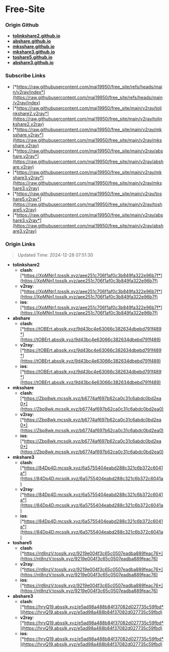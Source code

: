 # Free-Site

### Origin Github

- [**tolinkshare2.github.io**](https://github.com/tolinkshare2/tolinkshare2.github.io)
- [**abshare.github.io**](https://github.com/abshare/abshare.github.io)
- [**mksshare.github.io**](https://github.com/mksshare/mksshare.github.io)
- [**mkshare3.github.io**](https://github.com/mkshare3/mkshare3.github.io)
- [**toshare5.github.io**](https://github.com/toshare5/toshare5.github.io)
- [**abshare3.github.io**](https://github.com/abshare3/abshare3.github.io)

### Subscribe Links

- [*https://raw.githubusercontent.com/mai19950/free_site/refs/heads/main/v2ray/index*](https://raw.githubusercontent.com/mai19950/free_site/refs/heads/main/v2ray/index)
- [*https://raw.githubusercontent.com/mai19950/free_site/main/v2ray/tolinkshare2.v2ray*](https://raw.githubusercontent.com/mai19950/free_site/main/v2ray/tolinkshare2.v2ray)
- [*https://raw.githubusercontent.com/mai19950/free_site/main/v2ray/mksshare.v2ray*](https://raw.githubusercontent.com/mai19950/free_site/main/v2ray/mksshare.v2ray)
- [*https://raw.githubusercontent.com/mai19950/free_site/main/v2ray/abshare.v2ray*](https://raw.githubusercontent.com/mai19950/free_site/main/v2ray/abshare.v2ray)
- [*https://raw.githubusercontent.com/mai19950/free_site/main/v2ray/mkshare3.v2ray*](https://raw.githubusercontent.com/mai19950/free_site/main/v2ray/mkshare3.v2ray)
- [*https://raw.githubusercontent.com/mai19950/free_site/main/v2ray/toshare5.v2ray*](https://raw.githubusercontent.com/mai19950/free_site/main/v2ray/toshare5.v2ray)
- [*https://raw.githubusercontent.com/mai19950/free_site/main/v2ray/abshare3.v2ray*](https://raw.githubusercontent.com/mai19950/free_site/main/v2ray/abshare3.v2ray)

### Origin Links

> Updated Time: 2024-12-28 07:51:30

- **tolinkshare2**
  - **clash**: [*https://XpMNn1.tosslk.xyz/aee251c706f1af0c3b849fa322e96b7f*](https://XpMNn1.tosslk.xyz/aee251c706f1af0c3b849fa322e96b7f)
  - **v2ray**: [*https://XpMNn1.tosslk.xyz/aee251c706f1af0c3b849fa322e96b7f*](https://XpMNn1.tosslk.xyz/aee251c706f1af0c3b849fa322e96b7f)
  - **ios**: [*https://XpMNn1.tosslk.xyz/aee251c706f1af0c3b849fa322e96b7f*](https://XpMNn1.tosslk.xyz/aee251c706f1af0c3b849fa322e96b7f)
- **abshare**
  - **clash**: [*https://tOBErt.absslk.xyz/9d43bc4e63066c382634dbebd791f489*](https://tOBErt.absslk.xyz/9d43bc4e63066c382634dbebd791f489)
  - **v2ray**: [*https://tOBErt.absslk.xyz/9d43bc4e63066c382634dbebd791f489*](https://tOBErt.absslk.xyz/9d43bc4e63066c382634dbebd791f489)
  - **ios**: [*https://tOBErt.absslk.xyz/9d43bc4e63066c382634dbebd791f489*](https://tOBErt.absslk.xyz/9d43bc4e63066c382634dbebd791f489)
- **mksshare**
  - **clash**: [*https://Zbp8wk.mcsslk.xyz/b6774af697b62ca0c31c6abdc0bd2ea0*](https://Zbp8wk.mcsslk.xyz/b6774af697b62ca0c31c6abdc0bd2ea0)
  - **v2ray**: [*https://Zbp8wk.mcsslk.xyz/b6774af697b62ca0c31c6abdc0bd2ea0*](https://Zbp8wk.mcsslk.xyz/b6774af697b62ca0c31c6abdc0bd2ea0)
  - **ios**: [*https://Zbp8wk.mcsslk.xyz/b6774af697b62ca0c31c6abdc0bd2ea0*](https://Zbp8wk.mcsslk.xyz/b6774af697b62ca0c31c6abdc0bd2ea0)
- **mkshare3**
  - **clash**: [*https://84Dp4D.mcsslk.xyz/6a5755404eabd288c321c6b372c6041a*](https://84Dp4D.mcsslk.xyz/6a5755404eabd288c321c6b372c6041a)
  - **v2ray**: [*https://84Dp4D.mcsslk.xyz/6a5755404eabd288c321c6b372c6041a*](https://84Dp4D.mcsslk.xyz/6a5755404eabd288c321c6b372c6041a)
  - **ios**: [*https://84Dp4D.mcsslk.xyz/6a5755404eabd288c321c6b372c6041a*](https://84Dp4D.mcsslk.xyz/6a5755404eabd288c321c6b372c6041a)
- **toshare5**
  - **clash**: [*https://nt8nzV.tosslk.xyz/9219e004f3c65c0507eadba889feac76*](https://nt8nzV.tosslk.xyz/9219e004f3c65c0507eadba889feac76)
  - **v2ray**: [*https://nt8nzV.tosslk.xyz/9219e004f3c65c0507eadba889feac76*](https://nt8nzV.tosslk.xyz/9219e004f3c65c0507eadba889feac76)
  - **ios**: [*https://nt8nzV.tosslk.xyz/9219e004f3c65c0507eadba889feac76*](https://nt8nzV.tosslk.xyz/9219e004f3c65c0507eadba889feac76)
- **abshare3**
  - **clash**: [*https://hrvQ19.absslk.xyz/e5ad98a488b84f37082d027735c59fbd*](https://hrvQ19.absslk.xyz/e5ad98a488b84f37082d027735c59fbd)
  - **v2ray**: [*https://hrvQ19.absslk.xyz/e5ad98a488b84f37082d027735c59fbd*](https://hrvQ19.absslk.xyz/e5ad98a488b84f37082d027735c59fbd)
  - **ios**: [*https://hrvQ19.absslk.xyz/e5ad98a488b84f37082d027735c59fbd*](https://hrvQ19.absslk.xyz/e5ad98a488b84f37082d027735c59fbd)
